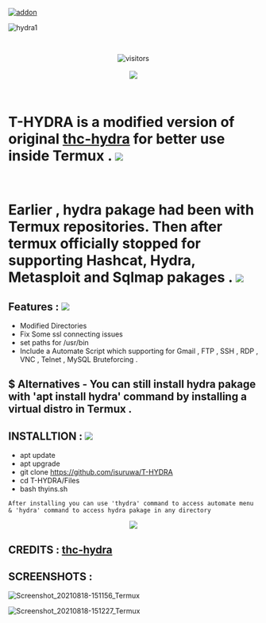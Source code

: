 <a href="https://github.com/isuruwa/T-HYDRA"><img title="addon" src="https://img.shields.io/badge/isuruwa-T--HYDRA-brightgreen?style=for-the-badge&logo=appveyor"></a>
<br>

![hydra1](https://user-images.githubusercontent.com/72663288/129868002-fb90d747-16ed-47c5-ade4-e66ca3f8237d.png)

<br>
<p align="center">
<img align="center" alt="visitors" src="https://visitor-badge.glitch.me/badge?page_id=THYDRA" />
  <br>
  <br>
<a href="https://hits.seeyoufarm.com"><img src="https://hits.seeyoufarm.com/api/count/incr/badge.svg?url=https%3A%2F%2Fgithub.com%2Fisuruwa&count_bg=%2379C83D&title_bg=%23555555&icon=&icon_color=%23E7E7E7&title=hits&edge_flat=false"/></a>
</p>
<br>

# T-HYDRA is a modified version of original <a href="https://github.com/vanhauser-thc/thc-hydra">thc-hydra</a> for better use inside Termux . <img src="https://img.icons8.com/nolan/50/the-dragon-team.png"/>

<br>

# Earlier , hydra pakage had been with Termux repositories. Then after termux officially stopped for supporting Hashcat, Hydra, Metasploit and Sqlmap pakages . <img src="https://img.icons8.com/nolan/50/the-dragon-team.png"/>

## Features : <img src="https://img.icons8.com/nolan/64/the-dragon-team.png"/>

* Modified Directories 
* Fix Some ssl connecting issues 
* set paths for /usr/bin 
* Include a Automate Script which supporting for  Gmail , FTP , SSH , RDP , VNC , Telnet , MySQL Bruteforcing .

## $ Alternatives - You can still install hydra pakage  with 'apt install hydra' command by installing a virtual distro in Termux .

## INSTALLTION : <img src="https://img.icons8.com/nolan/64/the-dragon-team.png"/>

* apt update
* apt upgrade
* git clone https://github.com/isuruwa/T-HYDRA
* cd T-HYDRA/Files
* bash thyins.sh


```
After installing you can use 'thydra' command to access automate menu & 'hydra' command to access hydra pakage in any directory 
```

<p align="center">
  
<img src="https://img.icons8.com/emoji/200/000000/dragon-face.png"/>
  
  ## CREDITS : <a href="https://github.com/vanhauser-thc/thc-hydra"> thc-hydra </a>
  
 ## SCREENSHOTS : 
  
![Screenshot_20210818-151156_Termux](https://user-images.githubusercontent.com/72663288/129876590-312ca38a-2861-484a-89aa-6f4311fab1cf.jpg)

![Screenshot_20210818-151227_Termux](https://user-images.githubusercontent.com/72663288/129876615-e4503f72-c385-44a4-8a16-6ddcba3b22e8.jpg)

